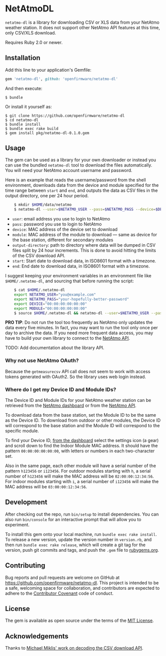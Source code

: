 # NetAtmoDL

`netatmo-dl` is a library for downloading CSV or XLS data from your NetAtmo weather station. It does not support other NetAtmo API features at this time, only CSV/XLS download.

Requires Ruby 2.0 or newer.

## Installation

Add this line to your application's Gemfile:

```ruby
gem 'netatmo-dl', github: 'openfirmware/netatmo-dl'
```

And then execute:

    $ bundle

Or install it yourself as:

    $ git clone https://github.com/openfirmware/netatmo-dl
    $ cd netatmo-dl
    $ bundle install
    $ bundle exec rake build
    $ gem install pkg/netatmo-dl-0.1.0.gem

## Usage

The gem can be used as a library for your own downloader or instead you can use the bundled `netatmo-dl` tool to download the files automatically. You will need your NetAtmo account username and password.

Here is an example that reads the username/password from the shell environment, downloads data from the device and module specified for the time range between `start` and `end`, and outputs the data as CSV files in the output directory, one per 24 hour period.

```sh
    $ mkdir $HOME/data/netatmo
    $ netatmo-dl --user=$NETATMO_USER --pass=$NETATMO_PASS --device=$DEVICE --module=$MODULE --output=$HOME/data/netatmo --start=2016-01-01T00:00:00Z --end=2016-01-01T00:06:00Z
```

* `user`: email address you use to login to NetAtmo
* `pass`: password you use to login to NetAtmo
* `device`: MAC address of the device set to download
* `module`: MAC address of the module to download — same as device for the base station, different for secondary modules
* `output-directory`: path to directory where data will be dumped in CSV files split by 24 hour increments. This is done to avoid hitting the limits of the CSV download API.
* `start`: Start date to download data, in ISO8601 format with a timezone.
* `end`: End date to download data, in ISO8601 format with a timezone.

I suggest keeping your environment variables in an environment file like `$HOME/.netatmo-dl`, and sourcing that before running the script:

```sh
    $ cat $HOME/.netatmo-dl
    export NETATMO_USER="you@example.com"
    export NETATMO_PASS="your-hopefully-better-password"
    export DEVICE="00:00:00:00:00:00"
    export MODULE="00:00:00:00:00:00"
    $ source $HOME/.netatmo-dl && netatmo-dl --user=$NETATMO_USER --pass=$NETATMO_PASS --device=$DEVICE --module=$MODULE --output=$HOME/data/netatmo --start=2016-01-01T00:00:00Z --end=2016-01-01T00:06:00Z
```

**PRO TIP**: Do not run the tool too frequently as NetAtmo only updates the data every five minutes. In fact, you may want to run the tool only once per day to archive the data. If you need more frequent data access, you may have to build your own library to connect to the [NetAtmo API](https://dev.netatmo.com/doc).

TODO: Add documentation about the library API.

### Why not use NetAtmo OAuth?

Because the `getmeasurecsv` API call does not seem to work with access tokens generated with OAuth2. So the library uses web login instead.

### Where do I get my Device ID and Module IDs?

The Device ID and Module IDs for your NetAtmo weather station can be retrieved from the [NetAtmo dashboard][Dashboard] or from the [NetAtmo API][getstationsdata].

To download data from the base station, set the Module ID to be the same as the Device ID. To download from outdoor or other modules, the Device ID will correspond to the base station and the Module ID will correspond to the specific module.

To find your Device ID, [from the dashboard][Dashboard] select the settings icon (a gear) and scroll down to find the Indoor Module MAC address. It should have the pattern `00:00:00:00:00:00`, with letters or numbers in each two-character set.

Also in the same page, each other module will have a serial number of the pattern `h123456` or `i123456`. For outdoor modules starting with `h`, a serial number of `h123456` will make the MAC address will be `02:00:00:12:34:56`. For indoor modules starting with `i`, a serial number of `i123456`  will make the MAC address will be `03:00:00:12:34:56`.

[Dashboard]: (https://my.netatmo.com/app/station)
[getstationsdata]: (https://dev.netatmo.com/doc/methods/getstationsdata)

## Development

After checking out the repo, run `bin/setup` to install dependencies. You can also run `bin/console` for an interactive prompt that will allow you to experiment.

To install this gem onto your local machine, run `bundle exec rake install`. To release a new version, update the version number in `version.rb`, and then run `bundle exec rake release`, which will create a git tag for the version, push git commits and tags, and push the `.gem` file to [rubygems.org](https://rubygems.org).

## Contributing

Bug reports and pull requests are welcome on GitHub at https://github.com/openfirmware/netatmo-dl. This project is intended to be a safe, welcoming space for collaboration, and contributors are expected to adhere to the [Contributor Covenant](contributor-covenant.org) code of conduct.

## License

The gem is available as open source under the terms of the [MIT License](http://opensource.org/licenses/MIT).

## Acknowledgements

Thanks to [Michael Miklis' work on decoding the CSV download API](https://www.michaelmiklis.de/export-netatmo-weather-station-data-to-csv-excel/).
